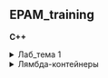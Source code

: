 ## EPAM_training
**C++**


<details>
  <summary>Лаб_тема 1</summary>

  ***

  ## &#9745;  Практическое задание №1 

  * Определить комбинированный (структурный) тип, содержащий информацию о студенте: фамилия, имя, массив из 3-х оценок.

      * Определить динамический массив структур, состоящий из `N` элементов  
  (`N >= 5`, вводится с клавиатуры).

      * Выполнить ввод элементов в массив структур.

      * Вывести исходный массив структур на консоль, разработав функцию для форматного вывода элементов массива.

      * Разработать функцию для сортировки массива структур:
      ` a.` четные варианты - по возрастанию, нечетные - по убыванию;
      ` b.` в зависимости от остатка деления числа букв в вашей фамилии на `4` выбрать признак для сортировки и разработать функцию для его вычисления:

    | Остаток    | Условие для функции сортировки
    |:--------:  |:--------------------------------- |
    |  `0`       |  средний балл по 3-м предметам    |
    |  `1`       |  наибольший балл из 3-х предметов |
    |  `2`       |  наименьший балл из 3-х предметов |
    |  `3`       |  суммарный балл по 3-м предметам  |

      * Вывести изменённый массив структур на консоль, используя созданную в п.4 функцию. 

      * Освободить динамически выделенную память под массив структур.

  ***

  ## &#9745;  Практическое задание №2 

  * Разработать класс "строка". Методы класса: конструктор, деструктор и метод выполняющий задание в соответствии с вариантом. 

      * Дана строка символов. Заменить в ней каждую букву 'а' на последнюю букву последовательности, подсчитать количество таких замен.

  ***

  ## &#9745;  Практическое задание №3 

  * Разработать класс "вектор" (одномерный динамический массив). Методы класса: конструкторы, деструктор и методы преобразования массива в соответствии с вариантом. 

      * Ввести 2 массива по 10 элементов, используя различные конструкторы.

      * Один из массивов отсортировать (четные варианты – по убыванию, нечетные – по возрастанию), найти минимальное, среднее и максимальное значение массива. 

      * Для второго массива выполнить задание по варианту

  ***

  ## &#9745;  Практическое задание №4 

  * Создать базовый класс по варианту, содержащий 2 или более полей, и определить в нем конструктор, деструктор и метод вывода на экран значений полей класса. 

      * Разработать производные классы, в которые добавить минимум 1 поле и собственные методы (конструктор, деструктор, метод вывода на экран значений полей класса и метод, реализующий задание по варианту). 

      * Создать объекты разработанных классов и проверить работу реализованных в них методов. 

    | Базовый класс        | Производные классы                    | Метод                           |
    |:------------------:  |:------------------------------------: |:------------------------------: |
    | Грузоперевозчик      | Самолет, Поезд, Автомобиль            | Общая стоимость грузоперевозки  |

  ***

  ## &#9745;  Практическое задание №5 

  * Разработать класс "массив" (двумерный динамический массив). Методы класса: конструктор (выполняет ввод размерности массива, динамическое выделение памяти и ввод элементов массива), деструктор (освобождает динамически выделенную под массив память), метод печати (выполняет форматный вывод элементов массива в виде таблицы) и friend-метод, выполняющий решение задачи по варианту (если задачу решить нельзя, то сообщить об этом).

  ***

</details>

<details>
  <summary>Лямбда-контейнеры</summary>

  ***

  ### ТЕМА: Лямбды  

  ## &#9745;  Задание №1  

   * Создать лямбда-выражение для вывода элементов вектора.

   * Создать лямбда-выражение для подсчета количества перестановок при выполнении сортировки элементов вектора.

   * Создать лямбда-выражение для поиска вхождения подстроки, задаваемой пользователем, в строку.

  ## &#9745;  Задание №2  

   * Выполнить генерацию вектора из `N` последовательных элементов (например, `0 1 2 3 4`)

   * Сформировать новый вектор по следующему правилу: отбросить слева `k` первых элементов и добавить `k` последовательных элементов в конец вектора (например, `k = 2`, новый вектор `2 3 4 5 6`)


  ***


  ### ТЕМА: Стандартные контейнеры  

  ## &#9744;  Задание №1  
  
   * Создайте класс `employee`, который содержит имя (объект класса `string`) и номер (типа `long`) служащего. Включите в него метод `getdata()`, предназначенный для получения данных от пользователя и помещения их в объект, и метод `putdata()`, для вывода данных.  
     Напишите функцию `main()`, использующую этот класс. Создать массив типа `employee`, а затем предложить пользователю ввести данные до 100 служащих,  вывести данные всех служащих.  

  ## &#9744;  Задание №2  
  
   * Создать  программу, которая позволяет пользователю вводить целые числа, а затем сохранять их в массиве типа `int`. Программа должна вызвать пользовательскую  функцию, а затем выводить наибольший элемент и его индекс.  

  ## &#9744;  Задание №3  
  
   * Создать пользовательскую функцию `maxint()`, которая, обрабатывая элементы массива один за другим, находит наибольший. Функция должна принимать в качестве аргумента адрес массива и  количество элементов в нем, а возвращать индекс наибольшего элемента.  
 
  ## &#9744;  Задание №4  
  
   * В игре бридж каждому из игроков раздают `13` карт, таким образом, колода расходуется полностью. Программа должна позволить перемешать колоду  так, чтобы после перемешивания колоды она делилась на четыре части по `13` карт каждая. Каждая из четырех групп карт затем должна быть выведена. `*****`  

  ## &#9744;  Задание №5  
  
   * Разработать  программу для создания/использования встроенного типа для денежных значений, такого, как `$173 698 001.32` `*****`

  ***

</details>
